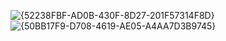 ![{52238FBF-AD0B-430F-8D27-201F57314F8D}](https://github.com/user-attachments/assets/14e17cef-fee2-40e8-b7b4-a10b267c4c62)
![{50BB17F9-D708-4619-AE05-A4AA7D3B9745}](https://github.com/user-attachments/assets/b1b861c8-513b-4793-9a18-d6472438194c)
